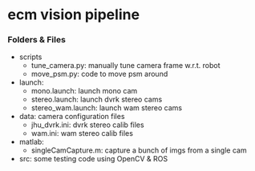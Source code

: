 ecm vision pipeline 
=======================

### Folders & Files
* scripts
  * tune_camera.py: manually tune camera frame w.r.t. robot
  * move_psm.py: code to move psm around
* launch: 
  * mono.launch: launch mono cam 
  * stereo.launch: launch dvrk stereo cams
  * stereo_wam.launch: launch wam stereo cams 
* data: camera configuration files
  * jhu\_dvrk\.ini: dvrk stereo calib files 
  * wam\.ini: wam stereo calib files 
* matlab:
  * singleCamCapture.m: capture a bunch of imgs from a single cam
* src: some testing code using OpenCV & ROS 

